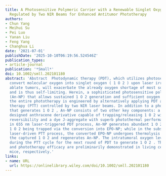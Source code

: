 ```yaml
---
title: A Photosensitive Polymeric Carrier with a Renewable Singlet Oxygen Reservoir
  Regulated by Two NIR Beams for Enhanced Antitumor Phototherapy
authors:
- Chun Yang
- Meihui Su
- Pei Luo
- Yanan Liu
- Feng Yang
- Changhua Li
date: '2021-07-01'
publishDate: '2025-10-10T06:19:56.524546Z'
publication_types:
- article-journal
publication: '*Small*'
doi: 10.1002/smll.202101180
abstract: 'Abstract  Photodynamic therapy (PDT), which utilizes photosensitizer to
  convert molecular oxygen into singlet oxygen ( 1 O 2 ) upon laser irradiation to
  ablate tumors, will exacerbate the already oxygen shortage of most solid tumors
  and is thus self‐limiting. Herein, a sophisticated photosensitive polymeric material
  (An‐NP) that allows sustained 1 O 2 generation and sufficient oxygen supply during
  the entire phototherapy is engineered by alternatively applying PDT and photothermal
  therapy (PTT) controlled by two NIR laser beams. In addition to a photosensitizer
  that generates 1 O 2 , An‐NP consists of two other key components: a molecularly
  designed anthracene derivative capable of trapping/releasing 1 O 2 with superior
  reversibility and a dye J‐aggregate with superb photothermal performance. Thus,
  in 655 nm laser‐triggered PDT process, An‐NP generates abundant 1 O 2 with extra
  1 O 2 being trapped via the conversion into EPO‐NP; while in the subsequent 785 nm
  laser‐driven PTT process, the converted EPO‐NP undergoes thermolysis to liberate
  the captured 1 O 2 and regenerates An‐NP. The intratumoral oxygen level can be replenished
  during the PTT cycle for the next round of PDT to generate 1 O 2 . The working principle
  and phototherapy efficacy are preliminarily demonstrated in living cells and tumor‐bearing
  mice, respectively.'
links:
- name: URL
  url: https://onlinelibrary.wiley.com/doi/10.1002/smll.202101180
---
```

